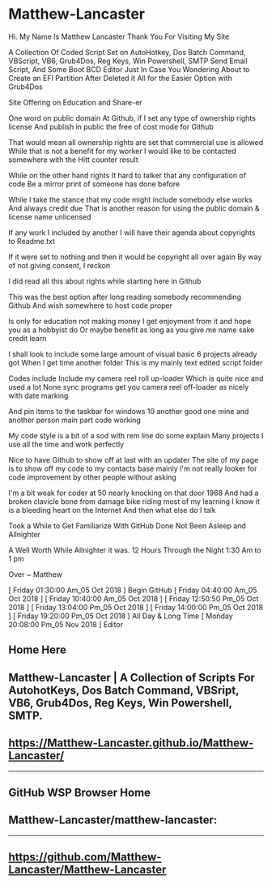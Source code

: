 # Matthew-Lancaster

Hi. My Name Is Matthew Lancaster
Thank You For Visiting My Site

A Collection Of Coded Script Set on
AutoHotkey,
Dos Batch Command, 
VBScript, 
VB6, 
Grub4Dos, 
Reg Keys, 
Win Powershell, 
SMTP Send Email Script,
And Some Boot BCD Editor
Just In Case You Wondering About to Create an EFI Partition After Deleted it All for 
the Easier Option with Grub4Dos
	
Site Offering on Education and Share-er

One word on public domain
At Github, if I set any type of ownership rights license
And publish in public the free of cost mode for Github

That would mean all ownership rights are set that commercial use is allowed
While that is not a benefit for my worker 
I would like to be contacted somewhere with the Hitt counter result

While on the other hand rights
It hard to talker that any configuration of code
Be a mirror print of someone has done before

While I take the stance that my code might include somebody else works
And always credit due
That is another reason for using the public domain & license name unlicensed

If any work I included by another I will have their agenda about copyrights to Readme.txt

If it were set to nothing and then it would be copyright all over again
By way of not giving consent, I reckon

I did read all this about rights while starting here in Github

This was the best option after long reading somebody recommending Github
And wish somewhere to host code proper

Is only for education not making money
I get enjoyment from it and hope you as a hobbyist do
Or maybe benefit as long as you give me name sake credit learn

I shall look to include some large amount of visual basic 6 projects already got
When I get time another folder
This is my mainly text edited script folder 

Codes include
Include my camera reel roll up-loader
Which is quite nice and used a lot
None sync programs get you camera reel off-loader as nicely with date marking

And pin items to the taskbar for windows 10 another good one mine and another person 
main part code working

My code style is a bit of a sod with rem line do some explain
Many projects I use all the time and work perfectly

Nice to have Github to show off at last with an updater 
The site of my page is to show off my code to my contacts base mainly
I'm not really looker for code improvement by other people without asking

I'm a bit weak for coder at 50 nearly knocking on that door 1968
And had a broken clavicle bone from damage bike riding most of my learning 
I know it is a bleeding heart on the Internet 
And then what else do I talk

Took a While to Get Familiarize With GitHub Done Not Been Asleep and Allnighter

A Well Worth While Allnighter it was.
12 Hours Through the Night 1:30 Am to 1 pm 

Over
~
Matthew

[ Friday 01:30:00 Am_05 Oct 2018 ] Begin GitHub
[ Friday 04:40:00 Am_05 Oct 2018 ]
[ Friday 10:40:00 Am_05 Oct 2018 ]
[ Friday 12:50:50 Pm_05 Oct 2018 ]
[ Friday 13:04:00 Pm_05 Oct 2018 ]
[ Friday 14:00:00 Pm_05 Oct 2018 ]
[ Friday 19:20:00 Pm_05 Oct 2018 ] All Day & Long Time
[ Monday 20:08:00 Pm_05 Nov 2018 ] Editor


Home Here
----
Matthew-Lancaster | A Collection of Scripts For AutohotKeys, Dos Batch Command, 
VBSript, VB6, Grub4Dos, Reg Keys, Win Powershell, SMTP.
---------------------------------------------------------------------
https://Matthew-Lancaster.github.io/Matthew-Lancaster/
----

---------------------------------------------------------------------

GitHub WSP Browser Home 
----
Matthew-Lancaster/matthew-lancaster:
---------------------------------------------------------------------
----
<a href="https://github.com/Matthew-Lancaster/Matthew-Lancaster">https://github.com/Matthew-Lancaster/Matthew-Lancaster</a>
----
